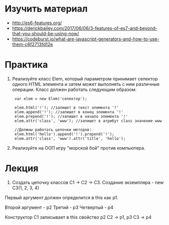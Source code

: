 # Изучить материал

+ http://es6-features.org/
+ https://derickbailey.com/2017/06/06/3-features-of-es7-and-beyond-that-you-should-be-using-now/
+ https://codeburst.io/what-are-javascript-generators-and-how-to-use-them-c6f2713fd12e

# Практика
 

1) Реализуйте класс Elem, который параметром принимает селектор одного HTML элемента и затем может выполнять с ним различные операции. Класс должен работать следующим образом:

        var elem = new Elem('селектор');

        elem.html('!'); //запишет в текст элемента '!'
        elem.append('!'); //запишет в конец элемента '!'
        elem.prepend('!'); //запишет в начало элемента '!'
        elem.attr('class', 'www'); //запишет в атрибут class значение www

        //Должны работать цепочки методов:
        elem.html('hello').append('!').prepend('!');
        elem.attr('class', 'www').attr('title', 'hello');


2)  Реализуйте на ООП игру "морской бой" против компьютера.


# Лекция

1) Создать цепочку классов C1 -> C2 -> C3.
Создание экземпляра - new C3(1, 2, 3, 4)

Первый аргумент должен определится в this как p1.

Второй аргумент - p2
Третий - p3
Четвертый - p4

Конструктор C1 записывает в this свойство p2
С2 -> p1, p3
C3 -> p4